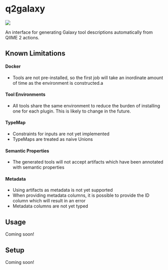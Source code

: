 # q2galaxy

[![](https://github.com/qiime2/q2galaxy/workflows/ci/badge.svg)](https://github.com/qiime2/q2galaxy/actions/workflows/ci.yml)

An interface for generating Galaxy tool descriptions automatically from
QIIME 2 actions.

## Known Limitations

#### Docker
  - Tools are not pre-installed, so the first job will take an inordinate amount of time as the environment is constructed.a

#### Tool Environments
  - All tools share the same environment to reduce the burden of installing one for each plugin. This is likely to change in the future.

#### TypeMap
  - Constraints for inputs are not yet implemented
  - TypeMaps are treated as naive Unions

#### Semantic Properties
  - The generated tools will not accept artifacts which have been annotated with semantic properties

#### Metadata
  - Using artifacts as metadata is not yet supported
  - When providing metadata columns, it is possible to provide the ID column which will result in an error
  - Metadata columns are not yet typed 

## Usage

Coming soon!

## Setup

Coming soon!
